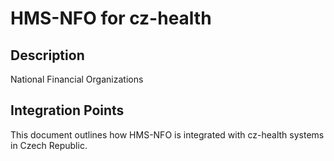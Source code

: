 # HMS-NFO for cz-health

## Description

National Financial Organizations

## Integration Points

This document outlines how HMS-NFO is integrated with cz-health systems in Czech Republic.

